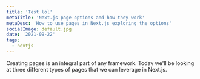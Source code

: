 ```yaml
---
title: 'Test lol'
metaTitle: 'Next.js page options and how they work'
metaDesc: 'How to use pages in Next.js exploring the options'
socialImage: default.jpg
date: '2021-09-22'
tags:
  - nextjs
---
```


Creating pages is an integral part of any framework. Today we'll be looking at three different types of pages that we can leverage in Next.js.
